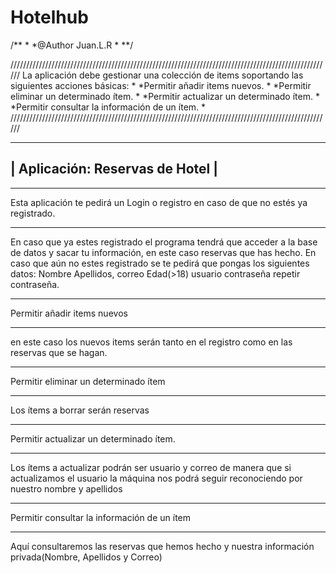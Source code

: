 # Hotelhub

/**
*
*@Author Juan.L.R
*
**/


//////////////////////////////////////////////////////////////////////////////////////////////////////
La aplicación debe gestionar una colección de items soportando las siguientes acciones básicas:      *
*Permitir añadir items nuevos.                                                                       *
*Permitir eliminar un determinado ítem.                                                              *
*Permitir actualizar un determinado ítem.                                                            *
*Permitir consultar la información de un ítem.                                                       *
//////////////////////////////////////////////////////////////////////////////////////////////////////


---------------------------------
| Aplicación: Reservas de Hotel |
---------------------------------


************************************************************************************
Esta aplicación te pedirá un Login o registro en caso de que no estés ya registrado. 
************************************************************************************

En caso que ya estes registrado el programa tendrá que acceder a la base de datos y sacar tu información, 
en este caso reservas que has hecho. En caso que aún no estes registrado se te pedirá que pongas los siguientes datos: 
Nombre
Apellidos,
correo
Edad(>18)
usuario
contraseña 
repetir contraseña.


****************************
Permitir añadir items nuevos 
****************************

en este caso los nuevos items serán tanto en el registro como en las reservas que se hagan.


*************************************
Permitir eliminar un determinado ítem
*************************************
Los ítems a borrar serán reservas




***************************************
Permitir actualizar un determinado ítem.
***************************************

Los ítems a actualizar podrán ser usuario y correo de manera que si actualizamos el usuario la máquina 
nos podrá seguir reconociendo por nuestro nombre y apellidos



********************************************
Permitir consultar la información de un ítem
********************************************

Aquí consultaremos las reservas que hemos hecho y nuestra información privada(Nombre, Apellidos y Correo)
